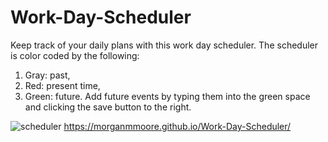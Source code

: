 # Work-Day-Scheduler

Keep track of your daily plans with this work day scheduler. The scheduler is color coded by the following:
  1. Gray: past,
  2. Red: present time,
  3. Green: future.
 Add future events by typing them into the green space and clicking the save button to the right.

![scheduler](https://user-images.githubusercontent.com/85320200/131170809-2f7d91e3-a087-4c49-8cdb-74e0cd777289.JPG)
https://morganmmoore.github.io/Work-Day-Scheduler/
